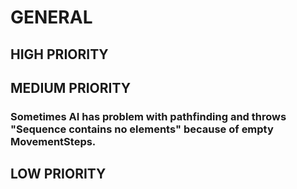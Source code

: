 # GENERAL

## HIGH PRIORITY

## MEDIUM PRIORITY
### Sometimes AI has problem with pathfinding and throws "Sequence contains no elements" because of empty MovementSteps.

## LOW PRIORITY
